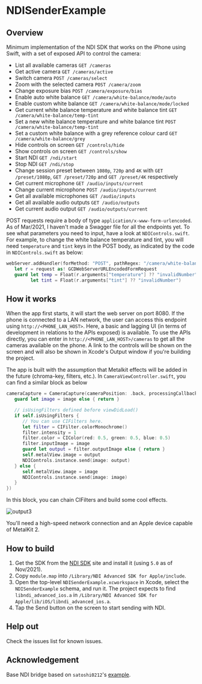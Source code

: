 # NDISenderExample

## Overview

Minimum implementation of the NDI SDK that works on the iPhone using Swift, with a set of exposed API to control the camera:

- List all available cameras `GET /cameras`
- Get active camera `GET /cameras/active`
- Switch camera `POST /cameras/select`
- Zoom with the selected camera `POST /camera/zoom`
- Change exposure bias `POST /camera/exposure/bias`
- Enable auto white balance `GET /camera/white-balance/mode/auto`
- Enable custom white balance `GET /camera/white-balance/mode/locked`
- Get current white balance temperature and white balance tint `GET /camera/white-balance/temp-tint`
- Set a new white balance temperature and white balance tint `POST /camera/white-balance/temp-tint`
- Set a custom white balance with a grey reference colour card `GET /camera/white-balance/grey`
- Hide controls on screen `GET /controls/hide`
- Show controls on screen `GET /controls/show`
- Start NDI `GET /ndi/start`
- Stop NDI `GET /ndi/stop` 
- Change session preset between `1080p`, `720p` and `4K` with `GET /preset/1080p`, `GET /preset/720p` and `GET /preset/4K` respectively
- Get current microphone `GET /audio/inputs/current`
- Change current microphone `POST /audio/inputs/current`
- Get all available microphones `GET /audio/inputs`
- Get all available audio outputs `GET /audio/outputs`
- Get current audio output `GET /audio/outputs/current`

POST requests require a body of type `application/x-www-form-urlencoded`. As of Mar/2021, I haven't made a Swagger file for all the endpoints yet. To see what parameters you need to input, have a look at `NDIControls.swift`. For example, to change the white balance temperature and tint, you will need `temperature` and `tint` keys in the POST body, as indicated by the code in `NDIControls.swift` as below:

```swift
webServer.addHandler(forMethod: "POST", pathRegex: "/camera/white-balance/temp-tint", request: GCDWebServerURLEncodedFormRequest.self) { [unowned self] (request) -> GCDWebServerResponse? in
   let r = request as! GCDWebServerURLEncodedFormRequest
   guard let temp = Float(r.arguments["temperature"] ?? "invalidNumber"),
         let tint = Float(r.arguments["tint"] ?? "invalidNumber")
```

## How it works

When the app first starts, it will start the web server on port 8080. If the phone is connected to a LAN network, the user can access this endpoint using `http://<PHONE_LAN_HOST>`. Here, a basic and lagging UI (in terms of development in relations to the APIs exposed) is available. To use the APIs directly, you can enter in `http://<PHONE_LAN_HOST>/cameras` to get all the cameras available on the phone. A link to the controls will be shown on the screen and will also be shown in Xcode's Output window if you're building the project.

The app is built with the assumption that Metalkit effects will be added in the future (chroma-key, filters, etc.). In `CameraViewController.swift`, you can find a similar block as below

```swift
cameraCapture = CameraCapture(cameraPosition: .back, processingCallback: { [unowned self] (image) in
   guard let image = image else { return }

   // isUsingFilters defined before viewDidLoad()
   if self.isUsingFilters {
      // You can use CIFilters here.
      let filter = CIFilter.colorMonochrome()
      filter.intensity = 1
      filter.color = CIColor(red: 0.5, green: 0.5, blue: 0.5)
      filter.inputImage = image
      guard let output = filter.outputImage else { return }
      self.metalView.image = output
      NDIControls.instance.send(image: output)
   } else {
      self.metalView.image = image
      NDIControls.instance.send(image: image)
   }
})
```

In this block, you can chain CIFilters and build some cool effects. 

![output3](https://user-images.githubusercontent.com/5768361/97207673-9f32bf80-17fd-11eb-8cd6-9b5ed8791038.gif)

You'll need a high-speed network connection and an Apple device capable of MetalKit 2.

## How to build

1. Get the SDK from the [NDI SDK](https://www.ndi.tv/sdk/) site and install it (using `5.0` as of Nov/2021).
2. Copy `module.map` into `/Library/NDI Advanced SDK for Apple/include`.
4. Open the top-level `NDISenderExample.xcworkspace` in Xcode, select the `NDISenderExample` schema, and run it. The project expects to find `libndi_advanced_ios.a` in `/Library/NDI Advanced SDK for Apple/lib/iOS/libndi_advanced_ios.a`.
5. Tap the Send button on the screen to start sending with NDI.

## Help out

Check the issues list for known issues.

## Acknowledgement

Base NDI bridge based on `satoshi0212`'s [example](https://github.com/satoshi0212/NDISenderExample).
